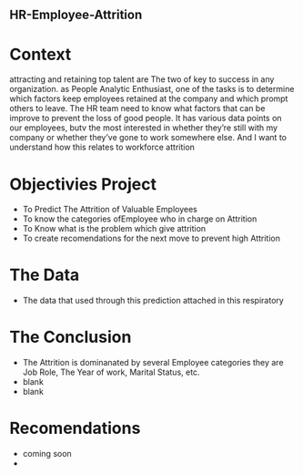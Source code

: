 ## HR-Employee-Attrition

# Context
attracting and retaining top talent are The two of key to success in any organization. as People Analytic Enthusiast, one of the tasks is to determine which factors keep employees retained at the company and which prompt others to leave. The HR team need to know what factors that can be improve to prevent the loss of good people.  It has various data points on our employees, butv the most interested in whether they’re still with my company or whether they’ve gone to work somewhere else. And I want to understand how this relates to workforce attrition

# Objectivies Project

- To Predict The Attrition of Valuable Employees
- To know the categories ofEmployee who in charge on Attrition
- To Know what is the problem which give attrition
- To create recomendations for the next move to prevent high Attrition

# The Data 
- The data that used through this prediction attached in this respiratory

# The Conclusion

- The Attrition is dominanated by several Employee categories they are Job Role, The Year of work, Marital Status, etc.
- blank
- blank

# Recomendations
- coming soon
- 
